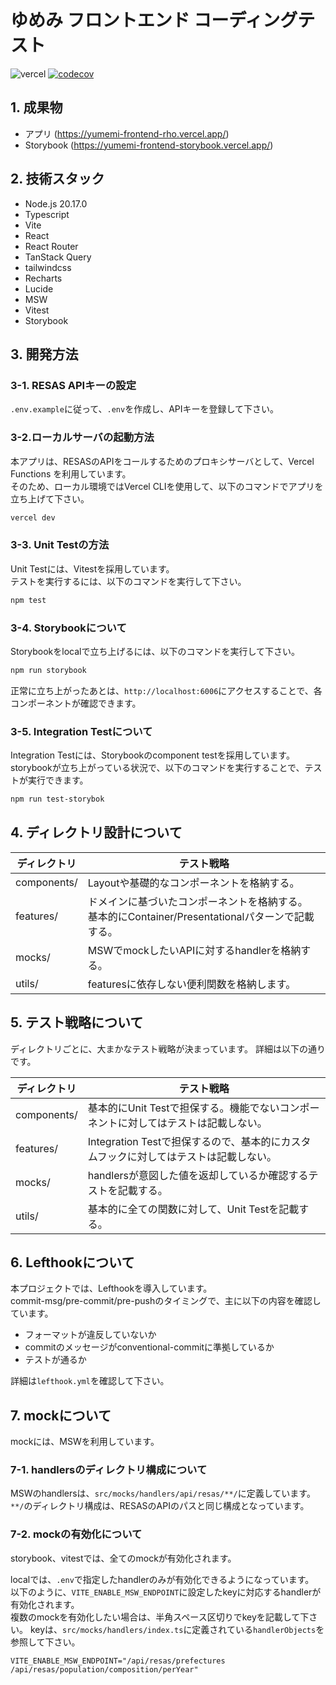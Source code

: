 # ゆめみ フロントエンド コーディングテスト　

![vercel](https://vercelbadge.vercel.app/api/kaitakabe0301/yumemi-frontend)
[![codecov](https://codecov.io/gh/KaiTakabe0301/yumemi-frontend/graph/badge.svg?token=hRMitW3LlV)](https://codecov.io/gh/KaiTakabe0301/yumemi-frontend)

## 1. 成果物

- アプリ (https://yumemi-frontend-rho.vercel.app/)
- Storybook (https://yumemi-frontend-storybook.vercel.app/)

## 2. 技術スタック

- Node.js 20.17.0
- Typescript
- Vite
- React
- React Router
- TanStack Query
- tailwindcss
- Recharts
- Lucide
- MSW
- Vitest
- Storybook

## 3. 開発方法

### 3-1. RESAS APIキーの設定

`.env.example`に従って、`.env`を作成し、APIキーを登録して下さい。

### 3-2.ローカルサーバの起動方法

本アプリは、RESASのAPIをコールするためのプロキシサーバとして、Vercel Functions を利用しています。<br>
そのため、ローカル環境ではVercel CLIを使用して、以下のコマンドでアプリを立ち上げて下さい。

```bash
vercel dev
```

### 3-3. Unit Testの方法

Unit Testには、Vitestを採用しています。<br>
テストを実行するには、以下のコマンドを実行して下さい。

```bash
npm test
```

### 3-4. Storybookについて

Storybookをlocalで立ち上げるには、以下のコマンドを実行して下さい。

```bash
npm run storybook
```

正常に立ち上がったあとは、`http://localhost:6006`にアクセスすることで、各コンポーネントが確認できます。

### 3-5. Integration Testについて

Integration Testには、Storybookのcomponent testを採用しています。<br>
storybookが立ち上がっている状況で、以下のコマンドを実行することで、テストが実行できます。

```bash
npm run test-storybok
```

## 4. ディレクトリ設計について

| ディレクトリ | テスト戦略                                                                                           |
| ------------ | ---------------------------------------------------------------------------------------------------- |
| components/  | Layoutや基礎的なコンポーネントを格納する。                                                           |
| features/    | ドメインに基づいたコンポーネントを格納する。<br>基本的にContainer/Presentationalパターンで記載する。 |
| mocks/       | MSWでmockしたいAPIに対するhandlerを格納する。                                                        |
| utils/       | featuresに依存しない便利関数を格納します。                                                           |

## 5. テスト戦略について

ディレクトリごとに、大まかなテスト戦略が決まっています。
詳細は以下の通りです。

| ディレクトリ | テスト戦略                                                                           |
| ------------ | ------------------------------------------------------------------------------------ |
| components/  | 基本的にUnit Testで担保する。機能でないコンポーネントに対してはテストは記載しない。  |
| features/    | Integration Testで担保するので、基本的にカスタムフックに対してはテストは記載しない。 |
| mocks/       | handlersが意図した値を返却しているか確認するテストを記載する。                       |
| utils/       | 基本的に全ての関数に対して、Unit Testを記載する。                                    |

## 6. Lefthookについて

本プロジェクトでは、Lefthookを導入しています。<br>
commit-msg/pre-commit/pre-pushのタイミングで、主に以下の内容を確認しています。

- フォーマットが違反していないか
- commitのメッセージがconventional-commitに準拠しているか
- テストが通るか

詳細は`lefthook.yml`を確認して下さい。

## 7. mockについて

mockには、MSWを利用しています。

### 7-1. handlersのディレクトリ構成について

MSWのhandlersは、`src/mocks/handlers/api/resas/**/`に定義しています。<br>
`**/`のディレクトリ構成は、RESASのAPIのパスと同じ構成となっています。

### 7-2. mockの有効化について

storybook、vitestでは、全てのmockが有効化されます。<br>

localでは、`.env`で指定したhandlerのみが有効化できるようになっています。<br>
以下のように、`VITE_ENABLE_MSW_ENDPOINT`に設定したkeyに対応するhandlerが有効化されます。<br>
複数のmockを有効化したい場合は、半角スペース区切りでkeyを記載して下さい。
keyは、`src/mocks/handlers/index.ts`に定義されている`handlerObjects`を参照して下さい。<br>

```env
VITE_ENABLE_MSW_ENDPOINT="/api/resas/prefectures /api/resas/population/composition/perYear"
```

